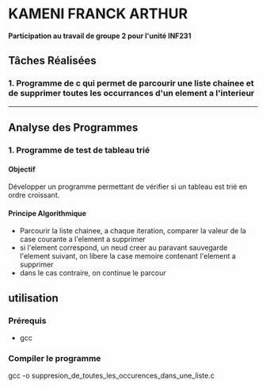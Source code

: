 # KAMENI FRANCK ARTHUR
**Participation au travail de groupe 2 pour l'unité INF231**

## Tâches Réalisées

### 1. Programme de c qui permet de parcourir une liste chainee et de supprimer toutes les occurrances d'un element a l'interieur

---

## Analyse des Programmes

### 1. Programme de test de tableau trié

#### Objectif
Développer un programme permettant de vérifier si un tableau est trié en ordre croissant.

#### Principe Algorithmique
- Parcourir la liste chainee, a chaque iteration, comparer la valeur de la case courante a l'element a supprimer
- si l'element correspond, un neud creer au paravant sauvegarde l'element suivant, on libere la case memoire contenant l'element a supprimer
- dans le cas contraire, on continue le parcour

## utilisation

### Prérequis
- gcc

### Compiler le programme
gcc -o suppresion_de_toutes_les_occurences_dans_une_liste.c

